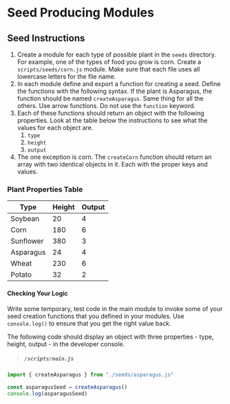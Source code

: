 # Seed Producing Modules

## Seed Instructions

1. Create a module for each type of possible plant in the `seeds` directory. For example, one of the types of food you grow is corn. Create a `scripts/seeds/corn.js` module. Make sure that each file uses all lowercase letters for the file name.
1. In each module define and export a function for creating a seed. Define the functions with the following syntax. If the plant is Asparagus, the function should be named `createAsparagus`. Same thing for all the others. Use arrow functions. Do not use the `function` keyword.
1. Each of these functions should return an object with the following properties. Look at the table below the instructions to see what the values for each object are.
    1. `type`
    1. `height`
    1. `output`
1. The one exception is corn. The `createCorn` function should return an array with two identical objects in it. Each with the proper keys and values.

### Plant Properties Table

| Type | Height | Output |
|--|--|--|
| Soybean | 20 | 4 |
| Corn | 180 | 6 |
| Sunflower | 380 | 3 |
| Asparagus | 24 | 4 |
| Wheat | 230 | 6 |
| Potato | 32 | 2 |

#### Checking Your Logic

Write some temporary, test code in the main module to invoke some of your seed creation functions that you defined in your modules. Use `console.log()` to ensure that you get the right value back.

The following code should display an object with three properties - type, height, output - in the developer console.

> ##### `/scripts/main.js`

```js
import { createAsparagus } from "./seeds/asparagus.js"

const asparagusSeed = createAsparagus()
console.log(asparagusSeed)
```
